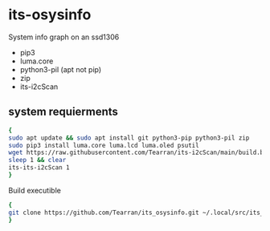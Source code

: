 # its-osysinfo
System info graph on an ssd1306 
- pip3
- luma.core
- python3-pil (apt not pip)
- zip
- its-i2cScan

## system requierments
```bash 
{
sudo apt update && sudo apt install git python3-pip python3-pil zip 
sudo pip3 install luma.core luma.lcd luma.oled psutil
wget https://raw.githubusercontent.com/Tearran/its-i2cScan/main/build.bash && bash build.bash
sleep 1 && clear
its-its-i2cScan 1
}
```
Build executible
```bash
{
git clone https://github.com/Tearran/its_osysinfo.git ~/.local/src/its_osysinfo/; cd ~/.local/src/its_osysinfo/ && bash install.sh
}
```
